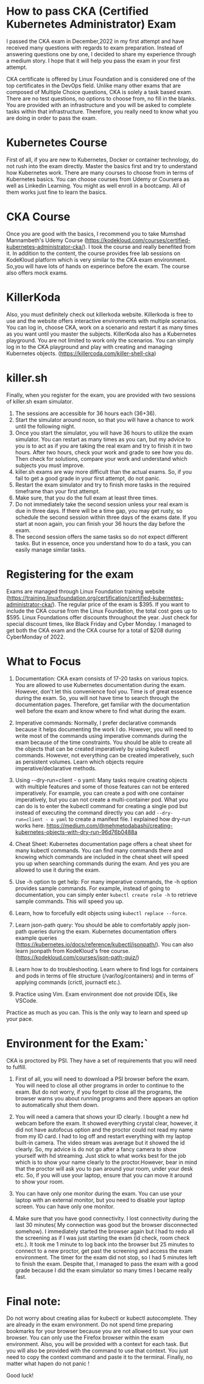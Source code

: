 # How to pass CKA (Certified Kubernetes Administrator) Exam

I passed the CKA exam in December,2022 in my first attempt and have received many questions with regards to exam preparation. Instead of answering questions one by one, I decided to share my experience through a medium story. I hope that it will help you pass the exam in your first attempt.

CKA certificate is offered by Linux Foundation and is considered one of the top certificates in the DevOps field. Unlike many other exams that are composed of Multiple Choice questions, CKA is solely a task based exam. There are no test questions, no options to choose from, no fill in the blanks. You are provided with an infrastructure and you will be asked to complete tasks within that infrastructure. Therefore, you really need to know what you are doing in order to pass the exam. 

# Kubernetes Course

First of all, if you are new to Kubernetes, Docker or container technology, do not rush into the exam directly. Master the basics first and try to understand how Kubernetes work. There are many courses to choose from in terms of Kubernetes basics. You can choose courses from Udemy or Coursera as well as Linkedin Learning. You might as well enroll in a bootcamp. All of them works just fine to learn the basics.

# CKA Course
Once you are good with the basics, I recommend you to take Mumshad Mannambeth's Udemy Course (https://kodekloud.com/courses/certified-kubernetes-administrator-cka/). I took the course and really benefited from it. In addition to the content, the course provides free lab sessions on KodeKloud platform which is very similar to the CKA exam environment. So,you will have lots of hands on experince before the exam. The course also offers mock exams.

# KillerKoda

Also, you must definitely check out killerkoda website. Killerkoda is free to use and the website offers interactive environments with multiple scenarios. You can log in, choose CKA, work on a scenario and restart it as many times as you want until you master the subjects.
KillerKoda also has a Kubernetes playground. You are not limited to work only the scenarios. You can simply log in to the CKA playground and play with creating and managing Kubernetes objects. (https://killercoda.com/killer-shell-cka)

# killer.sh

Finally, when you register for the exam, you are provided with two sessions of killer.sh exam simulator.
1. The sessions are accessible for 36 hours each (36+36).
2. Start the simulator around noon, so that you will have a chance to work until the following night.
3. Once you start the simulator, you will have 36 hours to utilize the exam simulator. You can restart as many times as you can, but my advice to you is to act as if you are taking the real exam and try to finish it in two hours. After two hours, check your work and grade to see how you do. Then check for solutions, compare your work and understand which subjects you must improve.
4. killer.sh exams are way more difficult than the actual exams. So, if you fail to get a good grade in your first attempt, do not panic.
5. Restart the exam simulator and try to finish more tasks in the required timeframe than your first attempt.
6. Make sure, that you do the full exam at least three times.
7. Do not immediately take the second session unless your real exam is due in three days. If there will be a time gap, you may get rusty, so schedule the second session within three days of the exams date. If you start at noon again, you can finish your 36 hours the day before the exam.
8. The second session offers the same tasks so do not expect different tasks. But in essence, once you understand how to do a task, you can easily manage similar tasks.

# Registering for the exam
Exams are managed through Linux Foundation training website (https://training.linuxfoundation.org/certification/certified-kubernetes-administrator-cka/). The regular price of the exam is $395. If you want to include the CKA course from the Linux Foundation, the total cost goes up to $595.
Linux Foundations offer discounts throughout the year. Just check for special discount times, like Black Friday and Cyber Monday. I managed to get both the CKA exam and the CKA course for a total of $208 during CyberMonday of 2022.

# What to Focus

1. Documentation: CKA exam consists of 17-20 tasks on various topics.  You are allowed to use Kubernetes documentation during the exam. However, don't let this convenience fool you. Time is of great essence during the exam. So, you will not have time to search through the documentation pages. Therefore, get familiar with the documentation well before the exam and know where to find what during the exam.

2. Imperative commands: Normally, I prefer declarative commands because it helps documenting the work I do. However, you will need to write most of the commands using imperative commands during the exam because of the time constraints. You should be able to create all the objects that can be created imperatively by using kubectl commands. However, not everything can be created imperatively, such as persistent volumes. Learn which objects require imperative/declarative methods.

3. Using --dry-run=client - o yaml: Many tasks require creating objects with multiple features and some of those features can not be entered imperatively. For example, you can create a pod with one container imperatively, but you can not create a multi-container pod. What you can do is to enter the kubectl command for creating a single pod but instead of executing the command directly you can add `--dry-run=client - o yaml` to create a manifest file. I explained how dry-run works here. https://medium.com/@mehmetodabashi/creating-kubernetes-objects-with-dry-run-96d76b0488a

4. Cheat Sheet: Kubernetes documentation page offers a cheat sheet for many kubectl commands. You can find many commands there and knowing which commands are included in the cheat sheet will speed you up when searching commands during the exam. And yes you are allowed to use it during the exam.

5. Use -h option to get help: For many imperative commands, the -h option provides sample commands. For example, instead of going to documentation, you can simply enter `kubectl create role -h` to retrieve sample commands. This will speed you up.

6. Learn, how to forcefully edit objects using `kubectl replace --force`.

7. Learn json-path query: You should be able to comfortably apply json-path queries during the exam. Kubernetes documentation offers example queries (https://kubernetes.io/docs/reference/kubectl/jsonpath/). You can also learn jsonpath from KodeKloud's free course. (https://kodekloud.com/courses/json-path-quiz/)

8. Learn how to do troubleshooting. Learn where to find logs for containers and pods in terms of file structure (/var/log/containers) and in terms of` applying commands (crictl, journactl etc.).

9. Practice using Vim. Exam environment doe not provide IDEs, like VSCode.

Practice as much as you can. This is the only way to learn and speed up your pace. 

# Environment for the Exam:`

CKA  is proctored by PSI. They have a set of requirements that you will need to fulfill.

1. First of all, you will need to download a PSI browser before the exam. You will need to close all other programs in order to continue to the exam. But do not worry, if you forget to close all the programs, the browser warns you about running programs and there appears an option to automatically shut them down.

2. You will need a camera that shows your ID clearly. I bought a new hd webcam before the exam. It showed everything crystal clear, however, it did not have autofocus option and the proctor could not read my name from my ID card. I had to log off and restart everything with my laptop built-in camera. The video stream was average but it showed the id clearly. So, my advice is do not go after a fancy camera to show yourself with hd streaming. Just stick to what works best for the job which is to show your name clearly to the proctor.However, bear in mind that the proctor will ask you to pan around your room, under your desk etc. So, if you will use your laptop, ensure that you can move it around to show your room.

3. You can have only one monitor during the exam. You can use your laptop with an external monitor, but you need to disable your laptop screen. You can have only one monitor.

4. Make sure that you have good connectivity. I lost connectivity during the last 30 minutes( My connection was good but the browser disconnected somehow). I immediately started the browser again but I had to redo all the screening as if I was just starting the exam (id check, room check etc.). It took me 1 minute to log back into the browser but 25 minutes to connect to a new proctor, get past the screening and access the exam environment. The timer for the exam did not stop, so I had 5 minutes left to finish the exam. Despite that, I managed to pass the exam with a good grade because I did the exam simulator so many times I became really fast.


# Final note: 
Do not worry about creating alias for kubectl or kubectl autocomplete. They are already in the exam environment.
Do not spend time preparing bookmarks for your browser because you are not allowed to sue your own browser. You can only use the Firefox browser within the exam environment.
Also, you will be provided with a context for each task. But you will also be provided with the command to use that context. You just need to copy the context command and paste it to the terminal.
Finally, no matter what hapen do not panic !

Good luck!